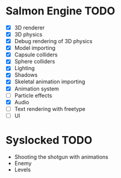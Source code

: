 # Salmon Engine TODO

- [X] 3D renderer
- [X] 3D physics
- [X] Debug rendering of 3D physics
- [X] Model importing
- [X] Capsule colliders
- [X] Sphere colliders
- [X] Lighting
- [X] Shadows
- [X] Skeletal animation importing
- [X] Animation system
- [ ] Particle effects
- [X] Audio
- [ ] Text rendering with freetype
- [ ] UI

# Syslocked TODO

- Shooting the shotgun with animations
- Enemy
- Levels

